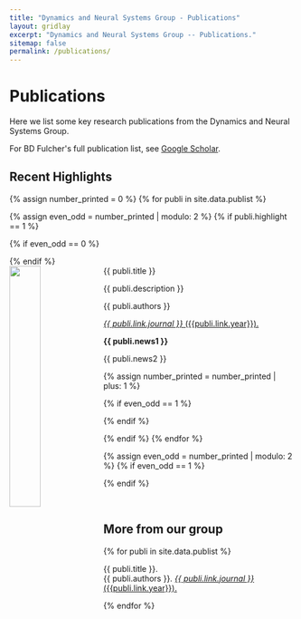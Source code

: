 ```yaml
---
title: "Dynamics and Neural Systems Group - Publications"
layout: gridlay
excerpt: "Dynamics and Neural Systems Group -- Publications."
sitemap: false
permalink: /publications/
---
```


# Publications

Here we list some key research publications from the Dynamics and Neural Systems Group.

For BD Fulcher's full publication list, see [Google Scholar](https://scholar.google.com.au/citations?user=iQYJOW4AAAAJ).

## Recent Highlights

{% assign number_printed = 0 %}
{% for publi in site.data.publist %}

{% assign even_odd = number_printed | modulo: 2 %}
{% if publi.highlight == 1 %}

{% if even_odd == 0 %}
<div class="row">
{% endif %}

<div class="col-sm-6 clearfix">
 <div class="well">
  <pubtit>{{ publi.title }}</pubtit>
  <img src="{{ site.url }}{{ site.baseurl }}/images/pubpic/{{ publi.image }}" class="img-responsive" width="33%" style="float: left" />
  <p>{{ publi.description }}</p>
  <p>{{ publi.authors }}</p>
  <p><a href="{{ publi.link.url }}"><em>{{ publi.link.journal }}</em> ({{publi.link.year}}).</a></p>
  <p class="text-danger"><strong> {{ publi.news1 }}</strong></p>
  <p> {{ publi.news2 }}</p>
 </div>
</div>

{% assign number_printed = number_printed | plus: 1 %}

{% if even_odd == 1 %}
</div>
{% endif %}

{% endif %}
{% endfor %}

{% assign even_odd = number_printed | modulo: 2 %}
{% if even_odd == 1 %}
</div>
{% endif %}

<p> &nbsp; </p>


## More from our group

{% for publi in site.data.publist %}

  {{ publi.title }}.<br />
  {{ publi.authors }}.
  <a href="{{ publi.link.url }}"><em>{{ publi.link.journal }}</em> ({{publi.link.year}}).</a>

{% endfor %}
